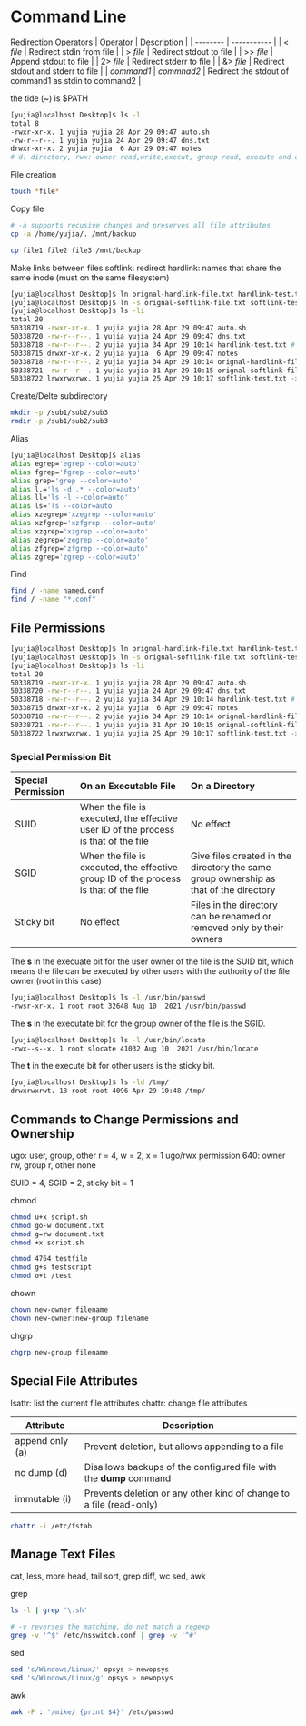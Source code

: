 # Command Line

Redirection Operators
| Operator | Description |
| -------- | ----------- |
| < *file* | Redirect stdin from file |
| > *file* | Redirect stdout to file |
| >> *file* | Append stdout to file |
| 2> *file* | Redirect stderr to file |
| &> *file* | Redirect stdout and stderr to file |
| *command1* \| *commnad2* | Redirect the stdout of command1 as stdin to command2 |

the tide (~) is $PATH

```bash 
[yujia@localhost Desktop]$ ls -l
total 8
-rwxr-xr-x. 1 yujia yujia 28 Apr 29 09:47 auto.sh
-rw-r--r--. 1 yujia yujia 24 Apr 29 09:47 dns.txt
drwxr-xr-x. 2 yujia yujia  6 Apr 29 09:47 notes
# d: directory, rwx: owner read,write,execut, group read, execute and other execute
```

File creation
```bash 
touch *file*
```

Copy file
```bash 
# -a supports recusive changes and preserves all file attributes
cp -a /home/yujia/. /mnt/backup

cp file1 file2 file3 /mnt/backup
```

Make links between files
softlink: redirect
hardlink: names that share the same inode (must on the same filesystem)

```bash 
[yujia@localhost Desktop]$ ln orignal-hardlink-file.txt hardlink-test.txt 
[yujia@localhost Desktop]$ ln -s orignal-softlink-file.txt softlink-test.txt 
[yujia@localhost Desktop]$ ls -li
total 20
50338719 -rwxr-xr-x. 1 yujia yujia 28 Apr 29 09:47 auto.sh
50338720 -rw-r--r--. 1 yujia yujia 24 Apr 29 09:47 dns.txt
50338718 -rw-r--r--. 2 yujia yujia 34 Apr 29 10:14 hardlink-test.txt # hardlink
50338715 drwxr-xr-x. 2 yujia yujia  6 Apr 29 09:47 notes
50338718 -rw-r--r--. 2 yujia yujia 34 Apr 29 10:14 orignal-hardlink-file.txt # hardlink
50338721 -rw-r--r--. 1 yujia yujia 31 Apr 29 10:15 orignal-softlink-file.txt
50338722 lrwxrwxrwx. 1 yujia yujia 25 Apr 29 10:17 softlink-test.txt -> orignal-softlink-file.txt
```

Create/Delte subdirectory
```bash 
mkdir -p /sub1/sub2/sub3
rmdir -p /sub1/sub2/sub3
```
Alias
```bash 
[yujia@localhost Desktop]$ alias
alias egrep='egrep --color=auto'
alias fgrep='fgrep --color=auto'
alias grep='grep --color=auto'
alias l.='ls -d .* --color=auto'
alias ll='ls -l --color=auto'
alias ls='ls --color=auto'
alias xzegrep='xzegrep --color=auto'
alias xzfgrep='xzfgrep --color=auto'
alias xzgrep='xzgrep --color=auto'
alias zegrep='zegrep --color=auto'
alias zfgrep='zfgrep --color=auto'
alias zgrep='zgrep --color=auto'
```

Find
```bash 
find / -name named.conf
find / -name "*.conf"
```
## File Permissions

```bash 
[yujia@localhost Desktop]$ ln orignal-hardlink-file.txt hardlink-test.txt 
[yujia@localhost Desktop]$ ln -s orignal-softlink-file.txt softlink-test.txt 
[yujia@localhost Desktop]$ ls -li
total 20
50338719 -rwxr-xr-x. 1 yujia yujia 28 Apr 29 09:47 auto.sh
50338720 -rw-r--r--. 1 yujia yujia 24 Apr 29 09:47 dns.txt
50338718 -rw-r--r--. 2 yujia yujia 34 Apr 29 10:14 hardlink-test.txt # hardlink
50338715 drwxr-xr-x. 2 yujia yujia  6 Apr 29 09:47 notes
50338718 -rw-r--r--. 2 yujia yujia 34 Apr 29 10:14 orignal-hardlink-file.txt # hardlink
50338721 -rw-r--r--. 1 yujia yujia 31 Apr 29 10:15 orignal-softlink-file.txt
50338722 lrwxrwxrwx. 1 yujia yujia 25 Apr 29 10:17 softlink-test.txt -> orignal-softlink-file.txt
```

### Special Permission Bit

| Special Permission | On an Executable File | On a Directory |
| :----------------- | :-------------------- | :------------- |
| SUID | When the file is executed, the effective user ID of the process is that of the file | No effect |
| SGID | When the file is executed, the effective group ID of the process is that of the file | Give files created in the directory the same group ownership as that of the directory |
| Sticky bit | No effect | Files in the directory can be renamed or removed only by their owners |

The **s** in the execuate bit for the user owner of the file is the SUID bit, which means the file can be executed by other users with the authority of the file owner (root in this case)
```bash 
[yujia@localhost Desktop]$ ls -l /usr/bin/passwd
-rwsr-xr-x. 1 root root 32648 Aug 10  2021 /usr/bin/passwd
```

The **s** in the executate bit for the group owner of the file is the SGID.
```bash 
[yujia@localhost Desktop]$ ls -l /usr/bin/locate
-rwx--s--x. 1 root slocate 41032 Aug 10  2021 /usr/bin/locate
```

The **t** in the execute bit for other users is the sticky bit.
```bash 
[yujia@localhost Desktop]$ ls -ld /tmp/
drwxrwxrwt. 18 root root 4096 Apr 29 10:48 /tmp/
```

## Commands to Change Permissions and Ownership
ugo: user, group, other
r = 4, w = 2, x = 1
ugo/rwx
permission 640: owner rw, group r, other none

SUID = 4, SGID = 2, sticky bit = 1

chmod
```bash 
chmod u+x script.sh
chmod go-w document.txt
chmod g=rw document.txt
chmod +x script.sh

chmod 4764 testfile
chmod g+s testscript
chmod o+t /test
```
chown
```bash 
chown new-owner filename
chown new-owner:new-group filename
```
chgrp
```bash 
chgrp new-group filename
```

## Special File Attributes
lsattr: list the current file attributes
chattr: change file attributes

| Attribute | Description |
| --------- | ----------- |
| append only (a) | Prevent deletion, but allows appending to a file |
| no dump (d) | Disallows backups of the configured file with the **dump** command |
| immutable (i) | Prevents deletion or any other kind of change to a file (read-only) |

```bash 
chattr -i /etc/fstab
```

## Manage Text Files
cat, less, more
head, tail
sort, grep
diff, wc
sed, awk

grep
```bash 
ls -l | grep '\.sh'

# -v reverses the matching, do not match a regexp
grep -v '^$' /etc/nsswitch.conf | grep -v '^#'
```

sed
```bash 
sed 's/Windows/Linux/' opsys > newopsys
sed 's/Windows/Linux/g' opsys > newopsys
```

awk
```bash 
awk -F : '/mike/ {print $4}' /etc/passwd
```